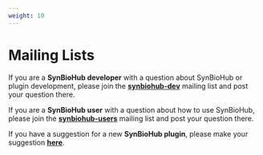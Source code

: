 ```yaml
---
weight: 10
---
```


# Mailing Lists

If you are a **SynBioHub developer** with a question about SynBioHub or plugin development, please join the **[synbiohub-dev](https://groups.google.com/u/1/g/synbiohub-dev)** mailing list and post your question there.

If you are a **SynBioHub user** with a question about how to use SynBioHub, please join the **[synbiohub-users](https://groups.google.com/u/1/g/synbiohub-users)** mailing list and post your question there.

If you have a suggestion for a new **SynBioHub plugin**, please make your suggestion **[here](https://github.com/SynBioHub/synbiohub-plugins)**.